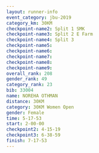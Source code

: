 ```yaml
---
layout: runner-info 
event_category: jbu-2019 
category_km: 30KM 
checkpoint-name2: Split 1 SMK 
checkpoint-name3: Split 2 E Farm 
checkpoint-name4: Split 3 
checkpoint-name5: 
checkpoint-name6: 
checkpoint-name7: 
checkpoint-name8: 
checkpoint-name9: 
overall_rank: 208
gender_rank: 49
category_rank: 23
bib: 33004
name: NOREHA OTHMAN
distance: 30KM
category: 30KM Women Open
gender: Female
time: 5-17-53
start: 2-00-00
checkpoint2: 4-15-19
checkpoint3: 6-38-59
finish: 7-17-53
---
```

